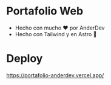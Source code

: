 # Portafolio Web
* Hecho con mucho ❤️ por AnderDev
* Hecho con Tailwind y en Astro 🚀

# Deploy
<a href="https://portafolio-anderdev.vercel.app/" target='_blank'>https://portafolio-anderdev.vercel.app/ </a>

